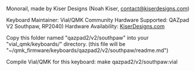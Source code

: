 Monorail, made by Kiser Designs (Noah Kiser, contact@kiserdesigns.com)

Keyboard Maintainer: Vial/QMK Community 
Hardware Supported: QAZpad V2 Southpaw, RP2040) 
Hardware Availability: [KiserDesigns.com](http://kiserdesigns.com/)

Copy this folder named "qazpad2/v2/southpaw" into your "vial_qmk/keyboards/" directory.
(this file will be "~/qmk_firmware/keyboards/qazpad2/v2/southpaw/readme.md")

Compile Vial/QMK for this keyboard:
    make qazpad2/v2/southpaw:vial